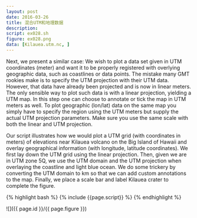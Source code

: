 ```yaml
---
layout: post
date: 2016-03-26
title: 混合UTM和地理数据
description:
script: ex028.sh
figure: ex028.png
data: [Kilauea.utm.nc, ]
---
```


Next, we present a similar case: We wish to plot a data set given in UTM
coordinates (meter) and want it to be properly registered with overlying
geographic data, such as coastlines or data points. The mistake many
GMT rookies make is to specify the UTM projection with their UTM data.
However, that data have already been projected and is now in linear
meters. The only sensible way to plot such data is with a linear
projection, yielding a UTM map. In this step one can choose to annotate
or tick the map in UTM meters as well. To plot geographic (lon/lat) data
on the same map you simply have to specify the region using the UTM
meters but supply the actual UTM projection parameters. Make sure you
use the same scale with both the linear and UTM projection.

Our script illustrates how we would plot a UTM grid (with coordinates in
meters) of elevations near Kilauea volcano on the Big Island of Hawaii
and overlay geographical information (with longitude, latitude
coordinates). We first lay down the UTM grid using the linear
projection. Then, given we are in UTM zone 5Q, we use the UTM domain and
the UTM projection when overlaying the coastline and light blue ocean.
We do some trickery by converting the UTM domain to km so that we can
add custom annotations to the map. Finally, we place a scale bar and
label Kilauea crater to complete the figure.

{% highlight bash %}
{% include {{page.script}} %}
{% endhighlight %}

![]({{ page.id }}/{{ page.figure }})
